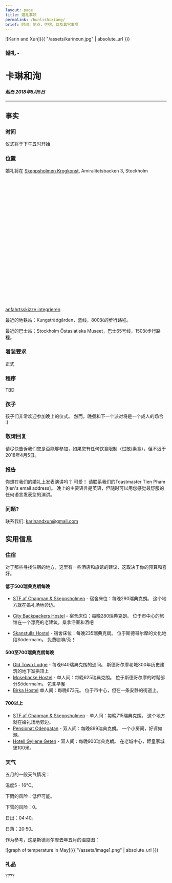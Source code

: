 ```yaml
---
layout: page
title: 婚礼事项
permalink: /hunlishixiang/
brief: 时间，地点，住宿，以及其它事项
---
```

![Karin and Xun]({{ "/assets/karinxun.jpg" | absolute_url }})

### 婚礼 - 
# **卡琳和洵**
#### *船岛 2018年5月5日*

----
## 事实

### 时间
仪式将于下午五时开始

### 位置
婚礼将在 [Skeppsholmen Krogkonst](http://www.krogkonst.se/), Amiralitetsbacken 3, Stockholm

<script src='https://maps.googleapis.com/maps/api/js?v=3.exp&key=AIzaSyB5eZW9QSTOcMtKgJJsVnQdfUhOyV9_AZ4'></script><div style='overflow:hidden;height:400px;width:520px;'><div id='gmap_canvas' style='height:400px;width:520px;'></div><style>#gmap_canvas img{max-width:none!important;background:none!important}</style></div> <a href='https://anfahrtsskizze-erstellen.com/'>anfahrtsskizze integrieren</a> <script type='text/javascript' src='https://embedmaps.com/google-maps-authorization/script.js?id=f1ad4aa9bc4f01746b134ce3ca1e91731b85a502'></script><script type='text/javascript'>function init_map(){var myOptions = {zoom:13,center:new google.maps.LatLng(59.3254943,18.081355099999996),mapTypeId: google.maps.MapTypeId.ROADMAP};map = new google.maps.Map(document.getElementById('gmap_canvas'), myOptions);marker = new google.maps.Marker({map: map,position: new google.maps.LatLng(59.3254943,18.081355099999996)});infowindow = new google.maps.InfoWindow({content:'<strong>Skeppsholmen Krogkonst</strong><br>Amiralitetsbacken 3<br> Stockholm<br>'});google.maps.event.addListener(marker, 'click', function(){infowindow.open(map,marker);});infowindow.open(map,marker);}google.maps.event.addDomListener(window, 'load', init_map);</script>

最近的地铁站：Kungsträdgården，蓝线，800米的步行路程。

最近的巴士站：Stockholm Östasiatiska Museet，巴士65号线，150米步行路程。

### 着装要求
正式

### 程序
TBD

### 孩子
孩子们非常欢迎参加晚上的仪式。 然而，晚餐和下一个派对将是一个成人的场合 :)

### 敬请回复
请尽快告诉我们您是否能够参加，如果您有任何饮食限制（过敏/素食），但不迟于2018年4月5日。

### 报告

你想在我们的婚礼上发表演讲吗？ 可爱！ 请联系我们的Toastmaster Tien Pham [tien's email address]。 晚上的主要语言是英语，但随时可以用您感觉最舒服的任何语言发表您的演讲。

### 问题?
联系我们: karinandxun@gmail.com

## 实用信息

### 住宿
对于那些寻找住宿的地方，这里有一些酒店和旅馆的建议，这取决于你的预算和喜好。

#### 低于500瑞典克朗每晚
* [STF af Chapman & Skeppsholmen](https://www.swedishtouristassociation.com/facilities/stf-stockholmaf-chapman-skeppsholmen-hostel-house/) -
宿舍床位：每晚290瑞典克朗。 这个地方就在婚礼场地旁边。

* [City Backpackers Hostel](https://www.citybackpackers.org/) -
宿舍床位：每晚280瑞典克朗。 位于市中心的旅馆在一个漂亮的老建筑，桑拿浴室和酒吧
* [Skanstulls Hostel](https://www.skanstulls.se/sites/en/) -
宿舍床位：每晚235瑞典克朗。 位于斯德哥尔摩的文化地段Södermalm。 免费咖啡/茶！

#### 500至700瑞典克朗每晚
* [Old Town Lodge](http://oldtownlodge.se/en/) -
每晚640瑞典克朗的通间。 斯德哥尔摩老城300年历史建筑的地下室拱顶上
* [Mosebacke Hostel](http://www.mosebackehostel.se/) -
单人间：每晚625瑞典克朗。 位于斯德哥尔摩的时髦部分Södermalm。 包含早餐
* [Birka Hostel](http://www.birkahostel.se/en/)
单人间：每晚673元。 位于市中心，但在一条安静的街道上。

#### 700以上
* [STF af Chapman & Skeppsholmen](https://www.swedishtouristassociation.com/facilities/stf-stockholmaf-chapman-skeppsholmen-hostel-house/) -
单人间：每晚715瑞典克朗。 这个地方就在婚礼场地旁边。
* [Pensionat Odengatan](https://www.booking.com/hotel/se/pensionat-oden-vasastan.en-gb.html) -
双人间：每晚899瑞典克朗。 一个小房间，好评如潮。
* [Hotell Gyllene Geten](http://goldengoat.se/en/) -
双人间：每晚900瑞典克朗。 在老城中心，距皇家城堡100米。

### 天气
五月的一般天气情况：

温度5 - 16°C。

下雨的风险：低但可能。

下雪的风险：0。

日出：04:40。

日落：20:50。

作为参考，这是斯德哥尔摩去年五月的温度图：

![graph of temperature in May]({{ "/assets/image1.png" | absolute_url }})

### 礼品
????

